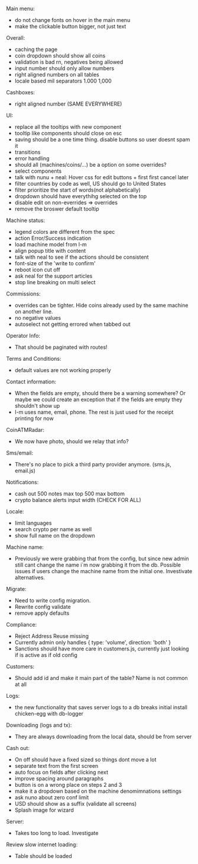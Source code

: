Main menu:
- do not change fonts on hover in the main menu
- make the clickable button bigger, not just text

Overall:
- caching the page
- coin dropdown should show all coins
- validation is bad rn, negatives being allowed
- input number should only allow numbers
- right aligned numbers on all tables
- locale based mil separators 1.000 1,000

Cashboxes: 
- right aligned number (SAME EVERYWHERE)

UI:
- replace all the tooltips with new component
- tooltip like components should close on esc
- saving should be a one time thing. disable buttons so user doesnt spam it
- transitions
- error handling
- should all (machines/coins/...) be a option on some overrides?
- select components
- talk with nunu + neal: Hover css for edit buttons + first first cancel later
- filter countries by code as well, US should go to United States
- filter prioritize the start of words(not alphabetically)
- dropdown should have everythihg selected on the top
- disable edit on non-everrides => overrides
- remove the broswer default tooltip


Machine status:
- legend colors are different from the spec
- action Error/Success indication 
- load machine model from l-m
- align popup title with content
- talk with neal to see if the actions should be consistent
- font-size of the 'write to confirm'
- reboot icon cut off
- ask neal for the support articles
- stop line breaking on multi select

Commissions:
- overrides can be tighter. Hide coins already used by the same machine on another line.
- no negative values
- autoselect not getting errored when tabbed out

Operator Info:
- That should be paginated with routes!

Terms and Conditions:
- default values are not working properly

Contact information:
- When the fields are empty, should there be a warning somewhere? Or maybe we could create an exception that if the fields are empty they shouldn't show up
- l-m uses name, email, phone. The rest is just used for the receipt printing for now

CoinATMRadar:
- We now have photo, should we relay that info?

Sms/email:
- There's no place to pick a third party provider anymore. (sms.js, email.js)

Notifications:
- cash out 500 notes max top 500 max bottom
- crypto balance alerts input width (CHECK FOR ALL)

Locale:
- limit languages
- search crypto per name as well
- show full name on the dropdown

Machine name:
- Previously we were grabbing that from the config, but since new admin still cant change the name i`m now grabbing it from the db. Possible issues if users change the machine name from the initial one. Investivate alternatives.

Migrate:
- Need to write config migration. 
- Rewrite config validate
- remove apply defaults

Compliance:
- Reject Address Reuse missing
- Currently admin only handles { type: 'volume', direction: 'both' }
- Sanctions should have more care in customers.js, currently just looking if is active as if old config

Customers:
- Should add id and make it main part of the table? Name is not common at all

Logs:
- the new functionality that saves server logs to a db breaks initial install chicken-egg with db-logger

Downloading (logs and tx):
- They are always downloading from the local data, should be from server

Cash out:
- On off should have a fixed sized so things dont move a lot
- separate text from the first screen
- auto focus on fields after clicking next
- improve spacing around paragraphs
- button is on a wrong place on steps 2 and 3
- make it a dropdown based on the machine denomimnations settings
- ask nuno about zero conf limit
- USD should show as a suffix (validate all screens)
- Splash image for wizard

Server:
- Takes too long to load. Investigate

Review slow internet loading:
- Table should be loaded